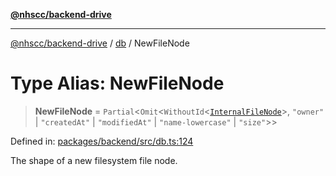 [**@nhscc/backend-drive**](../../README.md)

***

[@nhscc/backend-drive](../../README.md) / [db](../README.md) / NewFileNode

# Type Alias: NewFileNode

> **NewFileNode** = `Partial`\<`Omit`\<`WithoutId`\<[`InternalFileNode`](InternalFileNode.md)\>, `"owner"` \| `"createdAt"` \| `"modifiedAt"` \| `"name-lowercase"` \| `"size"`\>\>

Defined in: [packages/backend/src/db.ts:124](https://github.com/nhscc/drive.api.hscc.bdpa.org/blob/14391c7d4b0a42834d6c5f1ebd8fcde34a9bede8/packages/backend/src/db.ts#L124)

The shape of a new filesystem file node.
